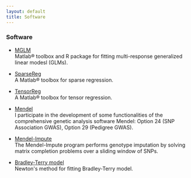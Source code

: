 ```yaml
---
layout: default
title: Software
---
```


### Software

* [MGLM](./softwares/mglm/)  
Matlab® toolbox and R package for fitting multi-response generalized linear modesl (GLMs).

* [SparseReg](./softwares/sparsereg/)  
A Matlab® toolbox for sparse regression.

* [TensorReg](./softwares/tensorreg/)  
A Matlab® toolbox for tensor regression.

* [Mendel](http://www.genetics.ucla.edu/software/)  
I participate in the development of some functionalities of the comprehensive genetic analysis software Mendel: Option 24 (SNP Association GWAS), Option 29 (Pedigree GWAS).

* [Mendel-Impute](http://www.genetics.ucla.edu/software/)   
The Mendel-Impute program performs genotype imputation by solving matrix completion problems over a sliding window of SNPs.

* [Bradley-Terry model](./softwares/bradleyterry/)  
Newton's method for fitting Bradley-Terry model.
